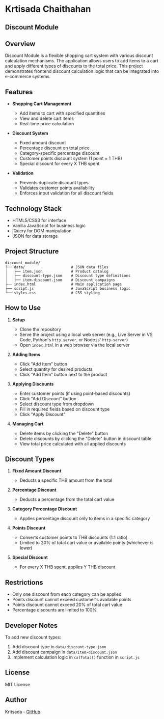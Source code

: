 # Krtisada Chaithahan 

## Discount Module

## Overview
Discount Module is a flexible shopping cart system with various discount calculation mechanisms. The application allows users to add items to a cart and apply different types of discounts to the total price. This project demonstrates frontend discount calculation logic that can be integrated into e-commerce systems.

## Features

- **Shopping Cart Management**
  - Add items to cart with specified quantities
  - View and delete cart items
  - Real-time price calculation

- **Discount System**
  - Fixed amount discount
  - Percentage discount on total price
  - Category-specific percentage discount
  - Customer points discount system (1 point = 1 THB)
  - Special discount for every X THB spent

- **Validation**
  - Prevents duplicate discount types
  - Validates customer points availability
  - Enforces input validation for all discount fields

## Technology Stack

- HTML5/CSS3 for interface
- Vanilla JavaScript for business logic
- jQuery for DOM manipulation
- JSON for data storage

## Project Structure

```
discount-module/
├── data/                     # JSON data files
│   ├── item.json             # Product catalog
│   ├── discount-type.json    # Discount type definitions
│   ├── item-discount.json    # Discount campaigns
├── index.html                # Main application page
├── script.js                 # JavaScript business logic
└── styles.css                # CSS styling
```

## How to Use

1. **Setup**
   - Clone the repository
   - Serve the project using a local web server (e.g., Live Server in VS Code, Python's `http.server`, or Node.js' `http-server`)  
   - Open `index.html` in a web browser via the local server
    
2. **Adding Items**
   - Click "Add Item" button
   - Select quantity for desired products
   - Click "Add Item" button next to the product

3. **Applying Discounts**
   - Enter customer points (if using point-based discounts)
   - Click "Add Discount" button
   - Select discount type from dropdown
   - Fill in required fields based on discount type
   - Click "Apply Discount"

4. **Managing Cart**
   - Delete items by clicking the "Delete" button
   - Delete discounts by clicking the "Delete" button in discount table
   - View total price calculated with all applied discounts

## Discount Types

1. **Fixed Amount Discount**
   - Deducts a specific THB amount from the total

2. **Percentage Discount**
   - Deducts a percentage from the total cart value

3. **Category Percentage Discount**
   - Applies percentage discount only to items in a specific category

4. **Points Discount**
   - Converts customer points to THB discounts (1:1 ratio)
   - Limited to 20% of total cart value or available points (whichever is lower)

5. **Special Discount**
   - For every X THB spent, applies Y THB discount

## Restrictions
- Only one discount from each category can be applied
- Points discount cannot exceed customer's available points
- Points discount cannot exceed 20% of total cart value
- Percentage discounts are limited to 100%

## Developer Notes

To add new discount types:
1. Add discount type in `data/discount-type.json`
2. Add discount campaign in `data/item-discount.json`
3. Implement calculation logic in `calTotal()` function in `script.js`

## License
MIT License

## Author
Kritsada - [GitHub](https://github.com/kritsada-git)

